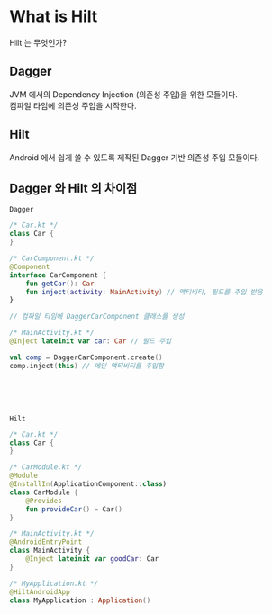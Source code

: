 # What is Hilt
Hilt 는 무엇인가?

## Dagger
JVM 에서의 Dependency Injection (의존성 주입)을 위한 모듈이다.<br>
컴파일 타임에 의존성 주입을 시작한다.

## Hilt
Android 에서 쉽게 쓸 수 있도록 제작된 Dagger 기반 의존성 주입 모듈이다.<br>

## Dagger 와 Hilt 의 차이점
`Dagger`
```kotlin
/* Car.kt */
class Car {
}

/* CarComponent.kt */
@Component
interface CarComponent {
    fun getCar(): Car
    fun inject(activity: MainActivity) // 액티비티, 필드를 주입 받음
}

// 컴파일 타임에 DaggerCarComponent 클래스를 생성

/* MainActivity.kt */
@Inject lateinit var car: Car // 필드 주입

val comp = DaggerCarComponent.create()
comp.inject(this) // 메인 액티비티를 주입함
```

<br><br><br>


`Hilt`
```kotlin
/* Car.kt */
class Car {
}

/* CarModule.kt */
@Module
@InstallIn(ApplicationComponent::class)
class CarModule {
    @Provides
    fun provideCar() = Car()
}

/* MainActivity.kt */
@AndroidEntryPoint
class MainActivity {
    @Inject lateinit var goodCar: Car
}

/* MyApplication.kt */
@HiltAndroidApp
class MyApplication : Application()
```
